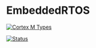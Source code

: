 # EmbeddedRTOS

[![Cortex M Types](https://img.shields.io/badge/target-thumbv7em--none--eabihf-green)](https://docs.rust-embedded.org/cortex-m-quickstart/cortex_m_quickstart/)

[![Status](https://img.shields.io/badge/Status-W.I.P-red)]()
